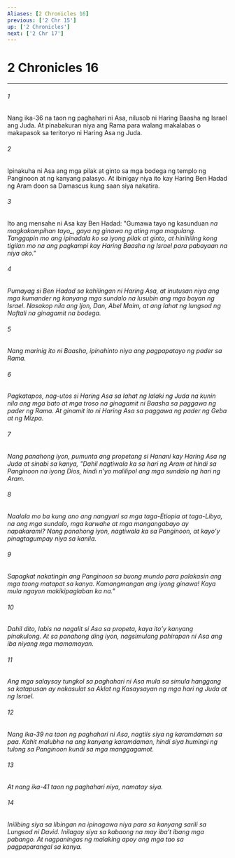 ```yaml
---
Aliases: [2 Chronicles 16]
previous: ['2 Chr 15']
up: ['2 Chronicles']
next: ['2 Chr 17']
---
```

# 2 Chronicles 16

***






















###### 1 










Nang ika-36 na taon ng paghahari ni Asa, nilusob ni Haring Baasha ng Israel ang Juda. At pinabakuran niya ang Rama para walang makalabas o makapasok sa teritoryo ni Haring Asa ng Juda. 





















###### 2 










Ipinakuha ni Asa ang mga pilak at ginto sa mga bodega ng templo ng Panginoon at ng kanyang palasyo. At ibinigay niya ito kay Haring Ben Hadad ng Aram doon sa Damascus kung saan siya nakatira. 





















###### 3 










Ito ang mensahe ni Asa kay Ben Hadad: "Gumawa tayo ng kasunduan <i class="trans-change">na magkakampihan tayo_, gaya ng ginawa ng ating mga magulang. Tanggapin mo ang ipinadala ko sa iyong pilak at ginto, at hinihiling kong tigilan mo na ang pagkampi kay Haring Baasha ng Israel para pabayaan na niya ako." 





















###### 4 










Pumayag si Ben Hadad sa kahilingan ni Haring Asa, at inutusan niya ang mga kumander ng kanyang mga sundalo na lusubin ang mga bayan ng Israel. Nasakop nila ang Ijon, Dan, Abel Maim, at ang lahat ng lungsod ng Naftali na ginagamit na bodega. 





















###### 5 










Nang marinig ito ni Baasha, ipinahinto niya ang pagpapatayo ng pader sa Rama. 





















###### 6 










Pagkatapos, nag-utos si Haring Asa sa lahat ng lalaki ng Juda na kunin nila ang mga bato at mga troso na ginagamit ni Baasha sa paggawa ng pader ng Rama. At ginamit ito ni Haring Asa sa paggawa ng pader ng Geba at ng Mizpa. 





















###### 7 










Nang panahong iyon, pumunta ang propetang si Hanani kay Haring Asa ng Juda at sinabi sa kanya, "Dahil nagtiwala ka sa hari ng Aram at hindi sa Panginoon na iyong Dios, hindi nʼyo malilipol ang mga sundalo ng hari ng Aram. 





















###### 8 










Naalala mo ba kung ano ang nangyari sa mga taga-Etiopia at taga-Libya, na ang mga sundalo, mga karwahe at mga mangangabayo ay napakarami? Nang panahong iyon, nagtiwala ka sa Panginoon, at kayoʼy pinagtagumpay niya sa kanila. 





















###### 9 










Sapagkat nakatingin ang Panginoon sa buong mundo para palakasin ang mga taong matapat sa kanya. Kamangmangan ang iyong ginawa! Kaya mula ngayon makikipaglaban ka na." 





















###### 10 










Dahil dito, labis na nagalit si Asa sa propeta, kaya itoʼy kanyang pinakulong. At sa panahong ding iyon, nagsimulang pahirapan ni Asa ang iba niyang mga mamamayan. 





















###### 11 










Ang mga salaysay tungkol sa paghahari ni Asa mula sa simula hanggang sa katapusan ay nakasulat sa Aklat ng Kasaysayan ng mga hari ng Juda at ng Israel. 





















###### 12 










Nang ika-39 na taon ng paghahari ni Asa, nagtiis siya ng karamdaman sa paa. Kahit malubha na ang kanyang karamdaman, hindi siya humingi ng tulong sa Panginoon kundi sa mga manggagamot. 





















###### 13 










At nang ika-41 taon ng paghahari niya, namatay siya. 





















###### 14 










Inilibing siya sa libingan na ipinagawa niya para sa kanyang sarili sa Lungsod ni David. Inilagay siya sa kabaong na may ibaʼt ibang mga pabango. At nagpaningas ng malaking apoy ang mga tao sa pagpaparangal sa kanya.
